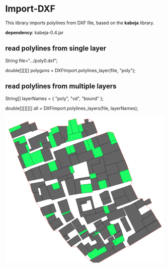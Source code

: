 # Import-DXF

This library imports polylines from DXF file, based on the **kabeja** library.

**dependency**: kabeja-0.4.jar

## read polylines from single layer

String file=“…/poly0.dxf”;

double[][][] polygons = DXFImport.polylines_layer(file, "poly");


## read polylines from multiple layers

String[] layerNames = { "poly", "vd", "bound" };

double[][][][] all = DXFImport.polylines_layers(file, layerNames);


![alt text](shot.png "Description goes here")

